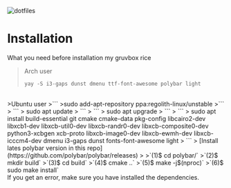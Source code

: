 ![dotfiles](https://user-images.githubusercontent.com/109595809/228862367-4c1792a3-893e-46ce-81a3-8b68a95b714b.png)

# Installation
What you need before installation my gruvbox rice <br />
>Arch user 
>```
>yay -S i3-gaps dunst dmenu ttf-font-awesome polybar light 
>```
<br />
>Ubuntu user
>```
>sudo add-apt-repository ppa:regolith-linux/unstable
>```
 > ```
 > sudo apt update
 > ```
 > ```
 > sudo apt upgrade
 > ```
 > ```
 > sudo apt install build-essential git cmake cmake-data pkg-config libcairo2-dev libxcb1-dev libxcb-util0-dev libxcb-randr0-dev libxcb-composite0-dev python3-xcbgen xcb-proto libxcb-image0-dev libxcb-ewmh-dev libxcb-icccm4-dev dmenu i3-gaps dunst fonts-font-awesome light
 > ```
 > [Install lates polybar version in this repo](https://github.com/polybar/polybar/releases)
 > 
 >`(1)$ cd polybar/`
 >`(2)$ mkdir build`
 >`(3)$ cd build`
 >`(4)$ cmake ..`
 >`(5)$ make -j$(nproc)`
 >`(6)$ sudo make install` <br />
If you get an error, make sure you have installed the dependencies.
